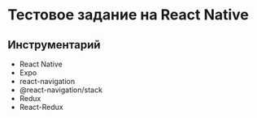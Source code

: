 # Тестовое задание на React Native



## Инструментарий
- React Native
- Expo
- react-navigation
- @react-navigation/stack
- Redux
- React-Redux